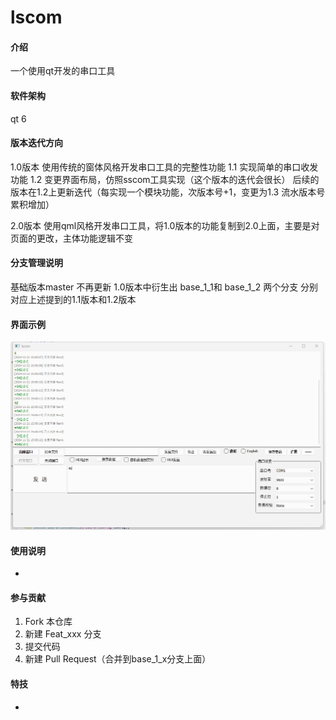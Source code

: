 # lscom

#### 介绍
一个使用qt开发的串口工具

#### 软件架构
qt 6


#### 版本迭代方向

1.0版本 使用传统的窗体风格开发串口工具的完整性功能
1.1 实现简单的串口收发功能
1.2 变更界面布局，仿照sscom工具实现（这个版本的迭代会很长） 
后续的版本在1.2上更新迭代（每实现一个模块功能，次版本号+1，变更为1.3 流水版本号累积增加）

2.0版本 使用qml风格开发串口工具，将1.0版本的功能复制到2.0上面，主要是对页面的更改，主体功能逻辑不变

#### 分支管理说明

基础版本master 不再更新
1.0版本中衍生出 base_1_1和 base_1_2 两个分支 分别对应上述提到的1.1版本和1.2版本

#### 界面示例

![输入图片说明](image.png)

#### 使用说明

-

#### 参与贡献

1.  Fork 本仓库
2.  新建 Feat_xxx 分支
3.  提交代码
4.  新建 Pull Request（合并到base_1_x分支上面）

#### 特技

-
